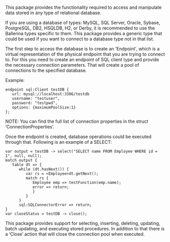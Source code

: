 This package provides the functionality required to access and manipulate data stored in any type of relational database. 

If you are using a database of types: MySQL, SQL Server, Oracle, Sybase, PostgreSQL, DB2, HSQLDB, H2, or Derby, it is recommended to use the Ballerina types specific to them. This package provides a generic type that could be used if you want to connect to a database type not in that list.

The first step to access the database is to create an 'Endpoint', which is a virtual representation of the physical endpoint that you are trying to connect to. For this you need to create an endpoint of SQL client type and provide the necessary connection parameters. That will create a pool of connections to the specified database.

Example:
```
endpoint sql:Client testDB {
   url: mysql://localhost:3306/testdb
   username: "testuser",
   password: "testpwd",
   options: {maximumPoolSize:1}
};
```
NOTE: You can find the full list of connection properties in the struct ‘ConnectionProperties’.

Once the endpoint is created, database operations could be executed through that. Following is an example of a SELECT:
```
var output = testDB -> select("SELECT name FROM Employee WHERE id = 1", null, null);
match output {
   table dt => {
      while (dt.hasNext()) {
         var rs = <Employee>dt.getNext();
         match rs {
            Employee emp => testFunction(emp.name);
            error => return;
            }
         }
      }
      sql:SQLConnectorError => return;
}
var closeStatus = testDB -> close();
```
This package provides support for selecting, inserting, deleting, updating, batch updating, and executing stored procedures. In addition to that there is a ‘Close’ action that will close the connection pool when executed.

